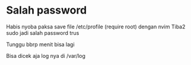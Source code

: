 # Salah password

Habis nyoba paksa save file /etc/profile (require root) dengan nvim
Tiba2 sudo jadi salah password trus

Tunggu bbrp menit bisa lagi

Bisa dicek aja log nya di /var/log
